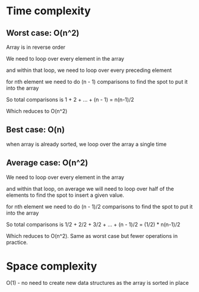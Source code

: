 # Time complexity

## Worst case: O(n^2)

Array is in reverse order

We need to loop over every element in the array

and within that loop, we need to loop over every preceding element

for nth element we need to do (n - 1) comparisons to find the spot to put it into the array

So total comparisons is 1 + 2 + ... + (n - 1) = n(n-1)/2

Which reduces to O(n^2)

## Best case: O(n) 

when array is already sorted, we loop over the array a single time

## Average case: O(n^2)

We need to loop over every element in the array

and within that loop, on average we will need to loop over half of the elements to find the spot to insert a given value.

for nth element we need to do (n - 1)/2 comparisons to find the spot to put it into the array

So total comparisons is 1/2 + 2/2 + 3/2 + ... + (n - 1)/2 = (1/2) * n(n-1)/2

Which reduces to O(n^2). Same as worst case but fewer operations in practice.


# Space complexity

O(1) - no need to create new data structures as the array is sorted in place
